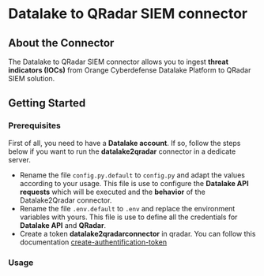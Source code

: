 # Datalake to QRadar SIEM connector

## About the Connector

The Datalake to QRadar SIEM connector allows you to ingest **threat indicators (IOCs)** from Orange Cyberdefense Datalake Platform to QRadar SIEM solution.

## Getting Started

### Prerequisites

First of all, you need to have a **Datalake account**. If so, follow the steps below if you want to run the **datalake2qradar** connector in a dedicate server.

* Rename the file `config.py.default` to `config.py` and adapt the values according to your usage. This file is use to configure the **Datalake API requests** which will be executed and the **behavior** of the Datalake2Qradar connector.
* Rename the file `.env.default` to `.env` and replace the environment variables with yours. This file is use to define all the credentials for **Datalake API** and **QRadar**.
* Create a token **datalake2qradarconnector** in qradar. You can follow this documentation [create-authentification-token](https://www.ibm.com/docs/en/qradar-common?topic=forwarding-creating-authentication-token)


### Usage